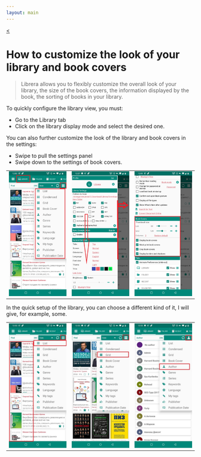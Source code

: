 ```yaml
---
layout: main
---
```

[<](/wiki/faq)

# How to customize the look of your library and book covers


> Librera allows you to flexibly customize the overall look of your library, the size of the book covers, the information displayed by the book, the sorting of books in your library.


To quickly configure the library view, you must:
* Go to the Library tab
* Click on the library display mode and select the desired one.

You can also further customize the look of the library and book covers in the settings:
* Swipe to pull the settings panel
* Swipe down to the settings of book covers.

||||
|-|-|-|
|![](3.jpg)|![](1.jpg)|![](2.jpg)|

In the quick setup of the library, you can choose a different kind of it, I will give, for example, some.


||||
|-|-|-|
|![](7.jpg)|![](8.jpg)|![](9.jpg)|
